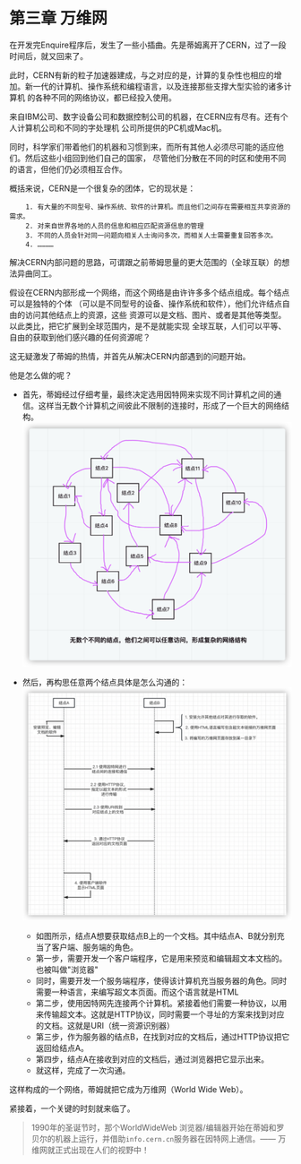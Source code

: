# 第三章 万维网

在开发完Enquire程序后，发生了一些小插曲。先是蒂姆离开了CERN，过了一段时间后，就又回来了。

此时，CERN有新的粒子加速器建成，与之对应的是，计算的复杂性也相应的增加。新一代的计算机、操作系统和编程语言，以及连接那些支撑大型实验的诸多计算机
的各种不同的网络协议，都已经投入使用。

来自IBM公司、数字设备公司和数据控制公司的机器，在CERN应有尽有。还有个人计算机公司和不同的字处理机
公司所提供的PC机或Mac机。

同时，科学家们带着他们的机器和习惯到来，而所有其他人必须尽可能的适应他们。然后这些小组回到他们自己的国家，
尽管他们分散在不同的时区和使用不同的语言，但他们仍必须相互合作。

概括来说，CERN是一个很复杂的团体，它的现状是：

```
    1. 有大量的不同型号、操作系统、软件的计算机。而且他们之间存在需要相互共享资源的需求。
    2. 对来自世界各地的人员的信息和相应匹配资源信息的管理
    3. 不同的人员会针对同一问题向相关人士询问多次，而相关人士需要重复回答多次。
    4. …………
```

解决CERN内部问题的思路，可谓跟之前蒂姆思量的更大范围的（全球互联）的想法异曲同工。

假设在CERN内部形成一个网络，而这个网络是由许许多多个结点组成。每个结点可以是独特的个体
（可以是不同型号的设备、操作系统和软件），他们允许结点自由的访问其他结点上的资源，这些
资源可以是文档、图片、或者是其他等类型。以此类比，把它扩展到全球范围内，是不是就能实现
全球互联，人们可以平等、自由的获取到他们感兴趣的任何资源呢？

这无疑激发了蒂姆的热情，并首先从解决CERN内部遇到的问题开始。

他是怎么做的呢？

+ 首先，蒂姆经过仔细考量，最终决定选用因特网来实现不同计算机之间的通信。这样当无数个计算机之间彼此不限制的连接时，形成了一个巨大的网络结构。
  ![万维网草图](./images/01.png)
+ 然后，再构思任意两个结点具体是怎么沟通的：
  ![结点连接草图](./images/02.png)

  + 如图所示，结点A想要获取结点B上的一个文档。其中结点A、B就分别充当了客户端、服务端的角色。
  + 第一步，需要开发一个客户端程序，它是用来预览和编辑超文本文档的。也被叫做"浏览器"
  + 同时，需要开发一个服务端程序，使得该计算机充当服务器的角色。同时需要一种语言，来编写超文本页面。而这个语言就是HTML
  + 第二步，使用因特网先连接两个计算机。紧接着他们需要一种协议，以用来传输超文本。这就是HTTP协议，同时需要一个寻址的方案来找到对应的文档。这就是URI（统一资源识别器）
  + 第三步，作为服务器的结点B，在找到对应的文档后，通过HTTP协议把它返回给结点A。
  + 第四步，结点A在接收到对应的文档后，通过浏览器把它显示出来。
  + 就这样，完成了一次沟通。

这样构成的一个网络，蒂姆就把它成为万维网（World Wide Web）。

紧接着，一个关键的时刻就来临了。

> 1990年的圣诞节时，那个WorldWideWeb 浏览器/编辑器开始在蒂姆和罗贝尔的机器上运行，并借助`info.cern.cn`服务器在因特网上通信。—— 万维网就正式出现在人们的视野中！
